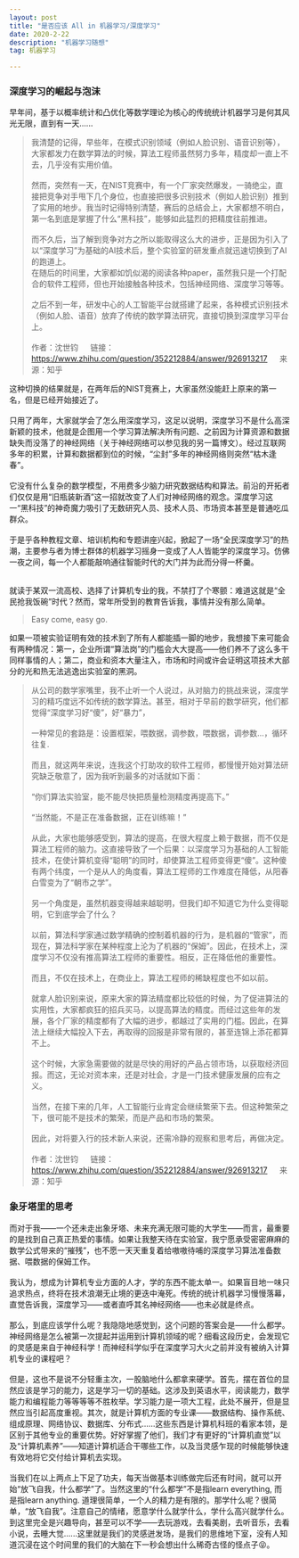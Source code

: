 ```yaml
---
layout: post
title: "是否应该 All in 机器学习/深度学习"
date: 2020-2-22 
description: "机器学习随想"
tag: 机器学习  

---     
```


### 深度学习的崛起与泡沫

早年间，基于以概率统计和凸优化等数学理论为核心的传统统计机器学习是何其风光无限，直到有一天......

>我清楚的记得，早些年，在模式识别领域（例如人脸识别、语音识别等），大家都发力在数学算法的时候，算法工程师虽然努力多年，精度却一直上不去，几乎没有实用价值。<br><br>
然而，突然有一天，在NIST竞赛中，有一个厂家突然爆发，一骑绝尘，直接把竞争对手甩下几个身位，也直接把很多识别技术（例如人脸识别）推到了实用的地步。我当时记得特别清楚，赛后的总结会上，大家都想不明白，第一名到底是掌握了什么“黑科技”，能够如此猛烈的把精度往前推进。<br><br>
而不久后，当了解到竞争对方之所以能取得这么大的进步，正是因为引入了以“深度学习”为基础的AI技术后，整个实验室的研发重点就迅速切换到了AI的跑道上。  
在随后的时间里，大家都如饥似渴的阅读各种paper，虽然我只是一个打配合的软件工程师，但也开始接触各种技术，包括神经网络、深度学习等等。<br><br>
之后不到一年，研发中心的人工智能平台就搭建了起来，各种模式识别技术（例如人脸、语音）放弃了传统的数学算法研究，直接切换到深度学习平台上。<br><br>
作者：沈世钧 &emsp; 链接：https://www.zhihu.com/question/352212884/answer/926913217 &emsp; 来源：知乎

这种切换的结果就是，在两年后的NIST竞赛上，大家虽然没能赶上原来的第一名，但是已经开始接近了。<br><br>
只用了两年，大家就学会了怎么用深度学习，这足以说明，深度学习不是什么高深新颖的技术，他就是企图用一个学习算法解决所有问题、之前因为计算资源和数据缺失而没落了的神经网络（关于神经网络可以参见我的另一篇博文）。经过互联网多年的积累，计算和数据都到位的时候，“尘封”多年的神经网络则突然“枯木逢春”。<br><br>
它没有什么复杂的数学模型，不用费多少脑力研究数据结构和算法。前沿的开拓者们仅仅是用“旧瓶装新酒”这一招就改变了人们对神经网络的观念。深度学习这一“黑科技”的神奇魔力吸引了无数研究人员、技术人员、市场资本甚至是普通吃瓜群众。<br><br>
于是乎各种教程文章、培训机构和专题讲座兴起，掀起了一场“全民深度学习”的热潮，主要参与者为博士群体的机器学习摇身一变成了人人皆能学的深度学习。仿佛一夜之间，每一个人都能敲响通往智能时代的大门并为此而分得一杯羹。<br><br>

就读于某双一流高校、选择了计算机专业的我，不禁打了个寒颤：难道这就是“全民抢我饭碗”时代？然而，常年所受到的教育告诉我，事情并没有那么简单。
>Easy come, easy go.

如果一项被实验证明有效的技术到了所有人都能插一脚的地步，我想接下来可能会有两种情况：第一，企业所谓“算法岗”的门槛会大大提高——他们养不了这么多干同样事情的人；第二，商业和资本大量注入，市场和时间或许会证明这项技术大部分的光和热无法逃逸出实验室的黑洞。

>从公司的数学家嘴里，我不止听一个人说过，从对脑力的挑战来说，深度学习的精巧度远不如传统的数学算法。甚至，相对于早前的数学研究，他们都觉得“深度学习好“傻”，好“暴力”，<br><br>
一种常见的套路是：设置框架，喂数据，调参数，喂数据，调参数…，循环往复.<br><br>
而且，就这两年来说，连我这个打助攻的软件工程师，都慢慢开始对算法研究缺乏敬意了，因为我听到最多的对话就如下面：<br><br>
“你们算法实验室，能不能尽快把质量检测精度再提高下。”<br><br>
“当然能，不是正在准备数据，正在训练嘛！”<br><br>
从此，大家也能够感受到，算法的提高，在很大程度上赖于数据，而不仅是算法工程师的脑力。这直接导致了一个后果：以深度学习为基础的人工智能技术，在使计算机变得“聪明”的同时，却使算法工程师变得更“傻”。这种傻有两个纬度，一个是从人的角度看，算法工程师的工作难度在降低，从阳春白雪变为了“朝市之学”。<br><br>
另一个角度是，虽然机器变得越来越聪明，但我们却不知道它为什么变得聪明，它到底学会了什么？<br><br>
以前，算法科学家通过数学精确的控制着机器的行为，是机器的“管家”，而现在，算法科学家在某种程度上沦为了机器的“保姆”。因此，在技术上，深度学习不仅没有推高算法工程师的重要性。相反，正在降低他的重要性。<br><br>
而且，不仅在技术上，在商业上，算法工程师的稀缺程度也不如以前。<br><br>
就拿人脸识别来说，原来大家的算法精度都比较低的时候，为了促进算法的实用性，大家都疯狂的招兵买马，以提高算法的精度。而经过这些年的发展，各个厂家的精度都有了大幅的进步，都越过了实用的门槛。因此，在算法上继续大幅投入下去，再取得的回报是非常有限的，甚至连锦上添花都算不上。<br><br>
这个时候，大家急需要做的就是尽快的用好的产品占领市场，以获取经济回报。而这，无论对资本来，还是对社会，才是一门技术健康发展的应有之义。<br><br>
当然，在接下来的几年，人工智能行业肯定会继续繁荣下去。但这种繁荣之下，很可能不是技术的繁荣，而是产品和市场的繁荣。<br><br>
因此，对将要入行的技术新人来说，还需冷静的观察和思考后，再做决定。<br><br>
作者：沈世钧 &emsp; 链接：https://www.zhihu.com/question/352212884/answer/926913217 &emsp; 来源：知乎

### 象牙塔里的思考

而对于我——一个还未走出象牙塔、未来充满无限可能的大学生——而言，最重要的是找到自己真正热爱的事情。如果让我整天待在实验室，我宁愿承受密密麻麻的数学公式带来的“摧残”，也不愿一天天重复着给嗷嗷待哺的深度学习算法准备数据、喂数据的保姆工作。<br><br>
我认为，想成为计算机专业方面的人才，学的东西不能太单一。如果盲目地一味只追求热点，终将在技术浪潮无止境的更迭中淹死。传统的统计机器学习慢慢落幕，直觉告诉我，深度学习——或者直呼其名神经网络——也未必就是终点。<br><br>
那么，到底应该学什么呢？我隐隐地感觉到，这个问题的答案会是——什么都学。神经网络是怎么被第一次提起并运用到计算机领域的呢？细看这段历史，会发现它的灵感是来自于神经科学！而神经科学似乎在深度学习大火之前并没有被纳入计算机专业的课程吧？<br><br>
但是，这也不是说不分轻重主次，一股脑地什么都拿来硬学。首先，摆在首位的显然应该是学习的能力，这是学习一切的基础。这涉及到英语水平，阅读能力，数学能力和编程能力等等等等不胜枚举。学习能力是一项大工程，此处不展开，但是显然应当引起高度重视。其次，就是计算机方面的专业课——数据结构、操作系统、组成原理、网络协议、数据库、分布式......这些东西是计算机科班的看家本领，是区别于其他专业的重要优势。好好掌握了他们，我们才有更好的“计算机直觉”以及“计算机素养”——知道计算机适合干哪些工作，以及当灵感乍现的时候能够快速有效地将它交付给计算机去实现。<br><br>
当我们在以上两点上下足了功夫，每天当做基本训练做完后还有时间，就可以开始“放飞自我，什么都学”了。当然这里的“什么都学”不是指learn everything, 而是指learn anything. 道理很简单，一个人的精力是有限的。那学什么呢？很简单，“放飞自我”。注意自己的情绪，愿意学什么就学什么，学什么高兴就学什么。到这里完全是兴趣导向，甚至可以不学——去玩游戏，去看美剧，去听音乐，去看小说，去睡大觉......这里就是我们的灵感迸发场，是我们的思维地下室，没有人知道沉浸在这个时间里的我们的大脑在下一秒会想出什么稀奇古怪的怪点子😝。<br><br>

<!-- 当然，我只是站在一个普通计算机专业科班生的视角，说出了我自己最理想的学习和生活状态。照这条路子坚持走下去的人，似乎会成为优秀的Problem solver. 而从去年暑假直到现在的实验室科研经历又让我隐隐地感觉到，计算机专业的科研人员似乎并不适合走这样的路子。他们需要的是专注和一些些信仰。
solution model 如果做科研 -->

